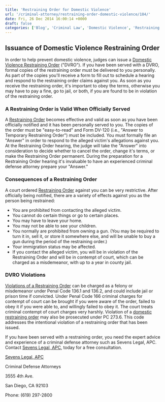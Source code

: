 ```yaml
---
title: 'Restraining Order for Domestic Violence'
url: '/criminal-attorney/restraining-order-domestic-violence/184/'
date: Fri, 26 Dec 2014 16:00:14 +0000
draft: false
categories: ['Blog', 'Criminal Law', 'Domestic Violence', 'Restraining Order']
---
```


Issuance of Domestic Violence Restraining Order
-----------------------------------------------

In order to help prevent domestic violence, judges can issue a [Domestic Violence Restraining Order](https://www.sevenslegal.com/ "Sevens Legal, APC") ("DVRO"). If you have been served with a DVRO, formal copies of the restraining order must be delivered to you personally. As part of the copies you'll receive a form to fill out to schedule a hearing and respond to the restraining order claims against you. As soon as you receive the restraining order, it's important to obey the terms, otherwise you may have to pay a fine, go to jail, or both, if you are found to be in violation of the restraining order.

### A Restraining Order is Valid When Officially Served

A [Restraining Order](https://www.sevenslegal.com/ "Sevens Legal, APC") becomes effective and valid as soon as you have been officially notified and it has been personally served to you. The copies of the order must be "easy-to-read" and Form DV-120 (i.e., "Answer to Temporary Restraining Order") must be included. You must formally file an "Answer" in order to respond to the alleged victim's allegations against you. At the Restraining Order hearing, the judge will take the "Answer" into consideration to decide whether to cancel the order, change it's terms, or make the Restraining Order permanent. During the preparation for a Restraining Order hearing it's invaluable to have an experienced criminal defense attorney prepare your "Answer."

### Consequences of a Restraining Order

A court ordered [Restraining Order](https://www.sevenslegal.com/ "Sevens Legal, APC") against you can be very restrictive. After officially being notified, there are a variety of effects against you as the person being restrained:

*   You are prohibited from contacting the alleged victim.
*   You cannot do certain things or go to certain places.
*   You may have to leave your home.
*   You may not be able to see your children.
*   You normally are prohibited from owning a gun. (You may be required to turn it in, sell it, or store it somewhere else, and will be unable to buy a gun during the period of the restraining order.)
*   Your immigration status may be affected.
*   If you contact the alleged victim, you will be in violation of the Restraining Order and will be in contempt of court, which can be charged as a misdemeanor, with up to a year in county jail.

### DVRO Violations

[Violations of a Restraining Order](https://www.sevenslegal.com/ "Sevens Legal, APC") can be charged as a felony or misdemeanor under Penal Code 136.1 and 136.2, and could include jail or prison time if convicted. Under Penal Code 166 criminal charges for contempt of court can be brought if you were aware of the order, failed to obey it if you were able to, and willingly failed to obey it. The court treats criminal contempt of court charges very harshly. Violation of a [domestic restraining order](https://www.sevenslegal.com/ "Sevens Legal, APC") may also be prosecuted under PC 273.6. This code addresses the intentional violation of a restraining order that has been issued.

If you have been served with a restraining order, you need the expert advice and experience of a criminal defense attorney such as Sevens Legal, APC. Contact [Sevens Legal, APC](https://www.sevenslegal.com/ "Sevens Legal, APC"), today for a free consultation.

[Sevens Legal, APC](https://www.sevenslegal.com/ "Sevens Legal, APC")

Criminal Defense Attorneys

3555 4th Ave.

San Diego, CA 92103

Phone: (619) 297-2800